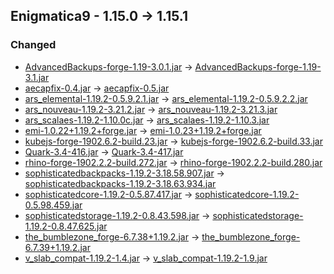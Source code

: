 ## Enigmatica9 - 1.15.0 -> 1.15.1

### Changed

  * [AdvancedBackups-forge-1.19-3.0.1.jar](https://www.curseforge.com/minecraft/mc-mods/advanced-backups/files/4802981) -> [AdvancedBackups-forge-1.19-3.1.jar](https://www.curseforge.com/minecraft/mc-mods/advanced-backups/files/4808456)
  * [aecapfix-0.4.jar](https://www.curseforge.com/minecraft/mc-mods/aecapfix/files/4794871) -> [aecapfix-0.5.jar](https://www.curseforge.com/minecraft/mc-mods/aecapfix/files/4805098)
  * [ars_elemental-1.19.2-0.5.9.2.1.jar](https://www.curseforge.com/minecraft/mc-mods/ars-elemental/files/4768477) -> [ars_elemental-1.19.2-0.5.9.2.2.jar](https://www.curseforge.com/minecraft/mc-mods/ars-elemental/files/4807443)
  * [ars_nouveau-1.19.2-3.21.2.jar](https://www.curseforge.com/minecraft/mc-mods/ars-nouveau/files/4794497) -> [ars_nouveau-1.19.2-3.21.3.jar](https://www.curseforge.com/minecraft/mc-mods/ars-nouveau/files/4805537)
  * [ars_scalaes-1.19.2-1.10.0c.jar](https://www.curseforge.com/minecraft/mc-mods/ars-scalaes/files/4640595) -> [ars_scalaes-1.19.2-1.10.3.jar](https://www.curseforge.com/minecraft/mc-mods/ars-scalaes/files/4809390)
  * [emi-1.0.22+1.19.2+forge.jar](https://www.curseforge.com/minecraft/mc-mods/emi/files/4787179) -> [emi-1.0.23+1.19.2+forge.jar](https://www.curseforge.com/minecraft/mc-mods/emi/files/4806902)
  * [kubejs-forge-1902.6.2-build.23.jar](https://www.curseforge.com/minecraft/mc-mods/kubejs/files/4804842) -> [kubejs-forge-1902.6.2-build.33.jar](https://www.curseforge.com/minecraft/mc-mods/kubejs/files/4809000)
  * [Quark-3.4-416.jar](https://www.curseforge.com/minecraft/mc-mods/quark/files/4798453) -> [Quark-3.4-417.jar](https://www.curseforge.com/minecraft/mc-mods/quark/files/4807948)
  * [rhino-forge-1902.2.2-build.272.jar](https://www.curseforge.com/minecraft/mc-mods/rhino/files/4715267) -> [rhino-forge-1902.2.2-build.280.jar](https://www.curseforge.com/minecraft/mc-mods/rhino/files/4805925)
  * [sophisticatedbackpacks-1.19.2-3.18.58.907.jar](https://www.curseforge.com/minecraft/mc-mods/sophisticated-backpacks/files/4736644) -> [sophisticatedbackpacks-1.19.2-3.18.63.934.jar](https://www.curseforge.com/minecraft/mc-mods/sophisticated-backpacks/files/4808058)
  * [sophisticatedcore-1.19.2-0.5.87.417.jar](https://www.curseforge.com/minecraft/mc-mods/sophisticated-core/files/4736641) -> [sophisticatedcore-1.19.2-0.5.98.459.jar](https://www.curseforge.com/minecraft/mc-mods/sophisticated-core/files/4808232)
  * [sophisticatedstorage-1.19.2-0.8.43.598.jar](https://www.curseforge.com/minecraft/mc-mods/sophisticated-storage/files/4736648) -> [sophisticatedstorage-1.19.2-0.8.47.625.jar](https://www.curseforge.com/minecraft/mc-mods/sophisticated-storage/files/4808064)
  * [the_bumblezone_forge-6.7.38+1.19.2.jar](https://www.curseforge.com/minecraft/mc-mods/the-bumblezone-forge/files/4803008) -> [the_bumblezone_forge-6.7.39+1.19.2.jar](https://www.curseforge.com/minecraft/mc-mods/the-bumblezone-forge/files/4809046)
  * [v_slab_compat-1.19.2-1.4.jar](https://www.curseforge.com/minecraft/mc-mods/vertical-slabs-compat/files/4322499) -> [v_slab_compat-1.19.2-1.9.jar](https://www.curseforge.com/minecraft/mc-mods/vertical-slabs-compat/files/4808086)

